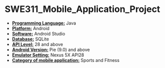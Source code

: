 # SWE311_Mobile_Application_Project

* **<u>Programming Language:</u>** Java 
* **<u>Platform:</u>** Android 
* **<u>Software:</u>** Android Studio 
* **<u>Database:</u>** SQLite
* **<u>API Level:</u>** 28 and above 
* **<u>Android Version:</u>** Pie (9.0) and above 
* **<u>Emulator Setting:</u>** Nexus 5X API28 
* **<u>Category of mobile application:</u>** Sports and Fitness


